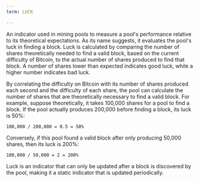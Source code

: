```yaml
---
term: LUCK

---
```

An indicator used in mining pools to measure a pool's performance relative to its theoretical expectations. As its name suggests, it evaluates the pool's luck in finding a block. Luck is calculated by comparing the number of shares theoretically needed to find a valid block, based on the current difficulty of Bitcoin, to the actual number of shares produced to find that block. A number of shares lower than expected indicates good luck, while a higher number indicates bad luck.

By correlating the difficulty on Bitcoin with its number of shares produced each second and the difficulty of each share, the pool can calculate the number of shares that are theoretically necessary to find a valid block. For example, suppose theoretically, it takes 100,000 shares for a pool to find a block. If the pool actually produces 200,000 before finding a block, its luck is 50%:

```text
100,000 / 200,000 = 0.5 = 50%
```

Conversely, if this pool found a valid block after only producing 50,000 shares, then its luck is 200%:

```text
100,000 / 50,000 = 2 = 200%
```

Luck is an indicator that can only be updated after a block is discovered by the pool, making it a static indicator that is updated periodically.